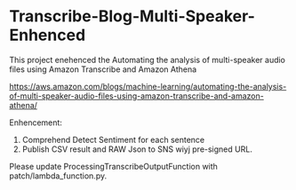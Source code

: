 # Transcribe-Blog-Multi-Speaker-Enhenced

This project enehenced the Automating the analysis of multi-speaker audio files using Amazon Transcribe and Amazon Athena

https://aws.amazon.com/blogs/machine-learning/automating-the-analysis-of-multi-speaker-audio-files-using-amazon-transcribe-and-amazon-athena/

Enhencement:
1. Comprehend Detect Sentiment for each sentence
2. Publish CSV result and RAW Json to SNS wiyj pre-signed URL.

Please update ProcessingTranscribeOutputFunction with patch/lambda_function.py.
